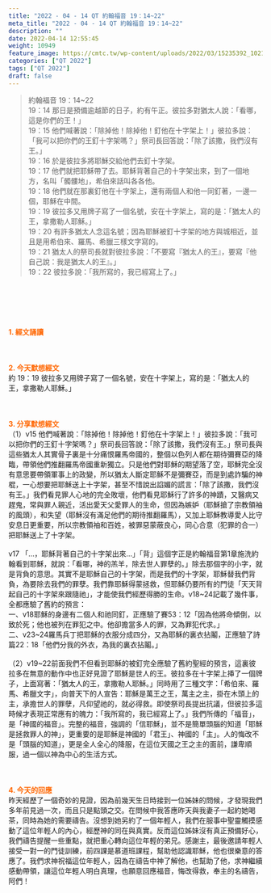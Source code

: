 ```yaml
---
title: "2022 - 04 - 14 QT 約翰福音 19：14~22"
meta_title: "2022 - 04 - 14 QT 約翰福音 19：14~22"
description: ""
date: 2022-04-14 12:55:45
weight: 10949
feature_image: https://cmtc.tw/wp-content/uploads/2022/03/15235392_10211799862337740_180693556567566654_o-1.webp
categories: ["QT 2022"]
tags: ["QT 2022"]
draft: false
---
```


<blockquote>約翰福音 19：14~22<br />
19：14 那日是預備逾越節的日子，約有午正。彼拉多對猶太人說：「看哪，這是你們的王！」<br />
19：15 他們喊著說：「除掉他！除掉他！釘他在十字架上！」彼拉多說：「我可以把你們的王釘十字架嗎？」祭司長回答說：「除了該撒，我們沒有王。」<br />
19：16 於是彼拉多將耶穌交給他們去釘十字架。<br />
19：17 他們就把耶穌帶了去。耶穌背著自己的十字架出來，到了一個地方，名叫「髑髏地」，希伯來話叫各各他。<br />
19：18 他們就在那裏釘他在十字架上，還有兩個人和他一同釘著，一邊一個，耶穌在中間。<br />
19：19 彼拉多又用牌子寫了一個名號，安在十字架上，寫的是：「猶太人的王，拿撒勒人耶穌。」<br />
19：20 有許多猶太人念這名號；因為耶穌被釘十字架的地方與城相近，並且是用希伯來、羅馬、希臘三樣文字寫的。<br />
19：21 猶太人的祭司長就對彼拉多說：「不要寫『猶太人的王』，要寫『他自己說：我是猶太人的王』。」<br />
19：22 彼拉多說：「我所寫的，我已經寫上了。」</blockquote><br />
&nbsp;<br />
<br />
&nbsp;<br />
<br />
<span style="color: #ff6600;"><strong>1. </strong><strong>經文誦讀</strong></span><br />
<br />
<span style="color: #ff6600;"><strong> </strong></span><br />
<br />
<span style="color: #ff6600;"><strong>2. 今天默想</strong><strong>經文<br />
</strong></span>約 19：19 彼拉多又用牌子寫了一個名號，安在十字架上，寫的是：「猶太人的王，拿撒勒人耶穌。」<br />
<br />
&nbsp;<br />
<br />
<span style="color: #ff6600;"><strong>3. 分享默想經文<br />
</strong></span>（1）v15 他們喊著說：「除掉他！除掉他！釘他在十字架上！」彼拉多說：「我可以把你們的王釘十字架嗎？」祭司長回答說：「除了該撒，我們沒有王。」祭司長與這些猶太人其實骨子裏是十分痛恨羅馬帝國的，整個以色列人都在期待彌賽亞的降臨，帶領他們推翻羅馬帝國重新獨立。只是他們對耶穌的期望落了空，耶穌完全沒有意思要帶領軍事上的政變，所以猶太人斷定耶穌不是彌賽亞，而是到處詐騙的神棍，一心想要把耶穌送上十字架，甚至不惜說出諂媚的謊言：「除了該撒，我們沒有王。」我們看見罪人心地的完全敗壞，他們看見耶穌行了許多的神蹟，又醫病又趕鬼，常與罪人親近，活出愛天父愛罪人的生命，但因為嫉妒（耶穌搶了宗教領袖的風頭），和失望（耶穌沒有滿足他們的期待推翻羅馬），又加上耶穌教導愛人比守安息日更重要，所以宗教領袖和百姓，被罪惡蒙蔽良心，同心合意（犯罪的合一）把耶穌送上了十字架。<br />
<br />
v17 「…，耶穌背著自己的十字架出來…」「背」這個字正是約翰福音第1章施洗約翰看到耶穌，就說：「看哪，神的羔羊，除去世人罪孽的。」除去那個字的小字，就是背負的意思。其實不是耶穌自己的十字架，而是我們的十字架，耶穌替我們背負，為要除去我們的罪孽。我們靠耶穌得蒙拯救，但耶穌仍要所有的門徒「天天背起自己的十字架來跟隨祂」，才能使我們經歷得勝的生命。v18~24記載了幾件事，全都應驗了舊約的預言：<br />
一、v18耶穌的身邊有二個人和祂同釘，正應驗了賽53：12「因為他將命傾倒，以致於死；他也被列在罪犯之中。他卻擔當多人的罪，又為罪犯代求。」<br />
二、v23~24羅馬兵丁把耶穌的衣服分成四分，又為耶穌的裏衣拈鬮，正應驗了詩篇22：18「他們分我的外衣，為我的裏衣拈鬮。」<br />
<br />
（2）v19~22前面我們不但看到耶穌的被釘完全應驗了舊約聖經的預言，這裏彼拉多在無意的動作中也正好見證了耶穌是世人的王。彼拉多在十字架上挿了一個牌子，上面寫著：「猶太人的王，拿撒勒人耶穌。」同時用了三種文字：「希伯來、羅馬、希臘文字」，向普天下的人宣告：耶穌是萬王之王，萬主之主，掛在木頭上的主，承擔世人的罪孽，凡仰望祂的，就必得救。即使祭司長提出抗議，但彼拉多這時候才表現正常應有的魄力：「我所寫的，我已經寫上了。」我們所傳的「福音」，是「神國的福音」。完整的福音，強調的「信耶穌」，並不是簡單頭腦的知道「耶穌是拯救罪人的神」，更重要的是耶穌是神國的「君王」、神國的「主」。人的悔改不是「頭腦的知道」，更是全人全心的降服，在這位天國之王之主的面前，謙卑順服，過一個以神為中心的生活方式。<br />
<br />
&nbsp;<br />
<br />
<span style="color: #ff6600;"><strong>4. 今天的回應<br />
</strong></span>昨天經歷了一個奇妙的見證，因為前幾天生日時接到一位姊妹的問候，才發現我們多年前見過一次，而且只是點頭之交。在問候中我答應昨天與我妻子一起約她喝茶，同時為她的需要禱告。沒想到她另約了一個年輕人，我們在服事中聖靈觸摸感動了這位年輕人的內心，經歷神的同在與真實。反而這位姊妹沒有真正預備好心，我們禱告提醒一些重點，就把重心轉向這位年輕的弟兄。感謝主，最後邀請年輕人接受一對一的門徒訓練，前四課是慕道班課程，幫助他認識耶穌，他也很樂意的答應了。我們求神祝福這位年輕人，因為在禱告中神了解他，也幫助了他，求神繼續感動帶領，讓這位年輕人明白真理，也願意回應福音，悔改得救，奉主的名禱告，阿們！<br />
<br />
&nbsp;
        